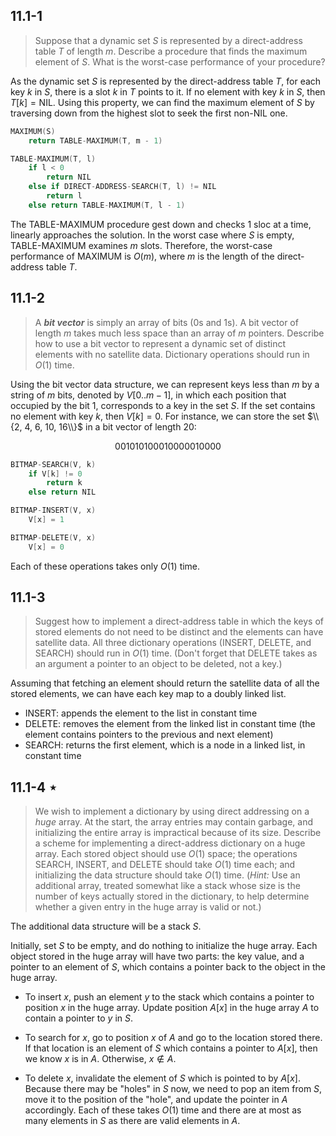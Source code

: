 ## 11.1-1

> Suppose that a dynamic set $S$ is represented by a direct-address table $T$ of length $m$. Describe a procedure that finds the maximum element of $S$. What is the worst-case performance of your procedure?

As the dynamic set $S$ is represented by the direct-address table $T$, for each key $k$ in $S$, there is a slot $k$ in $T$ points to it. If no element with key $k$ in $S$, then $T[k] = \text{NIL}$. Using this property, we can find the maximum element of $S$ by traversing down from the highest slot to seek the first non-$\text{NIL}$ one.

```cpp
MAXIMUM(S)
    return TABLE-MAXIMUM(T, m - 1)
```

```cpp
TABLE-MAXIMUM(T, l)
    if l < 0
        return NIL
    else if DIRECT-ADDRESS-SEARCH(T, l) != NIL
        return l
    else return TABLE-MAXIMUM(T, l - 1)
```

The $\text{TABLE-MAXIMUM}$ procedure gest down and checks $1$ sloc at a time, linearly approaches the solution. In the worst case where $S$ is empty, $\text{TABLE-MAXIMUM}$ examines $m$ slots. Therefore, the worst-case performance of $\text{MAXIMUM}$ is $O(m)$, where $m$ is the length of the direct-address table $T$.

## 11.1-2

> A **_bit vector_** is simply an array of bits ($0$s and $1$s). A bit vector of length $m$ takes much less space than an array of $m$ pointers. Describe how to use a bit vector to represent a dynamic set of distinct elements with no satellite data. Dictionary operations should run in $O(1)$ time.

Using the bit vector data structure, we can represent keys less than $m$ by a string of $m$ bits, denoted by $V[0..m - 1]$, in which each position that occupied by the bit $1$, corresponds to a key in the set $S$. If the set contains no element with key $k$, then $V[k] = 0$. For instance, we can store the set $\\{2, 4, 6, 10, 16\\}$ in a bit vector of length $20$:

$$001010100010000010000$$

```cpp
BITMAP-SEARCH(V, k)
    if V[k] != 0
        return k
    else return NIL
```

```cpp
BITMAP-INSERT(V, x)
    V[x] = 1
```

```cpp
BITMAP-DELETE(V, x)
    V[x] = 0
```

Each of these operations takes only $O(1)$ time.

## 11.1-3

> Suggest how to implement a direct-address table in which the keys of stored elements do not need to be distinct and the elements can have satellite data. All three dictionary operations ($\text{INSERT}$, $\text{DELETE}$, and $\text{SEARCH}$) should run in $O(1)$ time. (Don't forget that $\text{DELETE}$ takes as an argument a pointer to an object to be deleted, not a key.)

Assuming that fetching an element should return the satellite data of all the stored elements, we can have each key map to a doubly linked list.

- $\text{INSERT}$: appends the element to the list in constant time
- $\text{DELETE}$: removes the element from the linked list in constant time (the element contains pointers to the previous and next element)
- $\text{SEARCH}$: returns the first element, which is a node in a linked list, in constant time

## 11.1-4 $\star$

> We wish to implement a dictionary by using direct addressing on a _huge_ array. At the start, the array entries may contain garbage, and initializing the entire array is impractical because of its size. Describe a scheme for implementing a direct-address dictionary on a huge array. Each stored object should use $O(1)$ space; the operations $\text{SEARCH}$, $\text{INSERT}$, and $\text{DELETE}$ should take $O(1)$ time each; and initializing the data structure should take $O(1)$ time. ($\textit{Hint:}$ Use an additional array, treated somewhat like a stack whose size is the number of keys actually stored in the dictionary, to help determine whether a given entry in the huge array is valid or not.)

The additional data structure will be a stack $S$.

Initially, set $S$ to be empty, and do nothing to initialize the huge array. Each object stored in the huge array will have two parts: the key value, and a pointer to an element of $S$, which contains a pointer back to the object in the huge array.

- To insert $x$, push an element $y$ to the stack which contains a pointer to position $x$ in the huge array. Update position $A[x]$ in the huge array $A$ to contain a pointer to $y$ in $S$.

- To search for $x$, go to position $x$ of $A$ and go to the location stored there. If that location is an element of $S$ which contains a pointer to $A[x]$, then we know $x$ is in $A$. Otherwise, $x \notin A$.

- To delete $x$, invalidate the element of $S$ which is pointed to by $A[x]$. Because there may be "holes" in $S$ now, we need to pop an item from $S$, move it to the position of the "hole", and update the pointer in $A$ accordingly. Each of these takes $O(1)$ time and there are at most as many elements in $S$ as there are valid elements in $A$.
